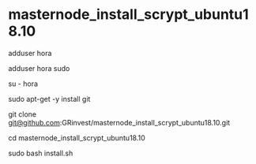 # masternode_install_scrypt_ubuntu18.10

adduser hora

adduser hora sudo

su - hora

sudo apt-get -y install git

git clone git@github.com:GRinvest/masternode_install_scrypt_ubuntu18.10.git

cd masternode_install_scrypt_ubuntu18.10

sudo bash install.sh

 
